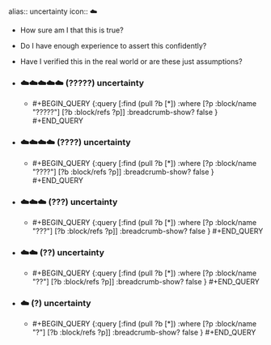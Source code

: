 alias:: uncertainty
icon:: ☁️
- How sure am I that this is true?
- Do I have enough experience to assert this confidently?
- Have I verified this in the real world or are these just assumptions?
- ### ☁️☁️☁️☁️☁️ (?????) uncertainty
  - #+BEGIN_QUERY
    {:query [:find (pull ?b [*])
      :where
      [?p :block/name "?????"]
      [?b :block/refs ?p]]
    :breadcrumb-show? false
    }
    #+END_QUERY

- ### ☁️☁️☁️☁️ (????) uncertainty
  - #+BEGIN_QUERY
    {:query [:find (pull ?b [*])
      :where
      [?p :block/name "????"]
      [?b :block/refs ?p]]
    :breadcrumb-show? false
    }
    #+END_QUERY

- ### ☁️☁️☁️ (???) uncertainty
  - #+BEGIN_QUERY
    {:query [:find (pull ?b [*])
      :where
      [?p :block/name "???"]
      [?b :block/refs ?p]]
    :breadcrumb-show? false
    }
    #+END_QUERY

- ### ☁️☁️ (??) uncertainty
  - #+BEGIN_QUERY
    {:query [:find (pull ?b [*])
      :where
      [?p :block/name "??"]
      [?b :block/refs ?p]]
    :breadcrumb-show? false
    }
    #+END_QUERY

- ### ☁️ (?) uncertainty
  - #+BEGIN_QUERY
    {:query [:find (pull ?b [*])
      :where
      [?p :block/name "?"]
      [?b :block/refs ?p]]
    :breadcrumb-show? false
    }
    #+END_QUERY

